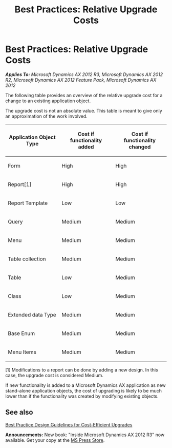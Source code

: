 ﻿---
title: 'Best Practices: Relative Upgrade Costs'
TOCTitle: Relative Upgrade Costs
ms:assetid: 5fe8a32f-c3b0-4556-a7c4-08777bbd207a
ms:mtpsurl: https://msdn.microsoft.com/en-us/library/Aa608217(v=AX.60)
ms:contentKeyID: 35244474
ms.date: 05/18/2015
mtps_version: v=AX.60
---

# Best Practices: Relative Upgrade Costs 


_**Applies To:** Microsoft Dynamics AX 2012 R3, Microsoft Dynamics AX 2012 R2, Microsoft Dynamics AX 2012 Feature Pack, Microsoft Dynamics AX 2012_

The following table provides an overview of the relative upgrade cost for a change to an existing application object.

The upgrade cost is not an absolute value. This table is meant to give only an approximation of the work involved.

<table>
<colgroup>
<col style="width: 33%" />
<col style="width: 33%" />
<col style="width: 33%" />
</colgroup>
<thead>
<tr class="header">
<th><p>Application Object Type</p></th>
<th><p>Cost if functionality added</p></th>
<th><p>Cost if functionality changed</p></th>
</tr>
</thead>
<tbody>
<tr class="odd">
<td><p>Form</p></td>
<td><p>High</p></td>
<td><p>High</p></td>
</tr>
<tr class="even">
<td><p>Report[1]</p></td>
<td><p>High</p></td>
<td><p>High</p></td>
</tr>
<tr class="odd">
<td><p>Report Template</p></td>
<td><p>Low</p></td>
<td><p>Low</p></td>
</tr>
<tr class="even">
<td><p>Query</p></td>
<td><p>Medium</p></td>
<td><p>Medium</p></td>
</tr>
<tr class="odd">
<td><p>Menu</p></td>
<td><p>Medium</p></td>
<td><p>Medium</p></td>
</tr>
<tr class="even">
<td><p>Table collection</p></td>
<td><p>Medium</p></td>
<td><p>Medium</p></td>
</tr>
<tr class="odd">
<td><p>Table</p></td>
<td><p>Low</p></td>
<td><p>Medium</p></td>
</tr>
<tr class="even">
<td><p>Class</p></td>
<td><p>Low</p></td>
<td><p>Medium</p></td>
</tr>
<tr class="odd">
<td><p>Extended data Type</p></td>
<td><p>Medium</p></td>
<td><p>Medium</p></td>
</tr>
<tr class="even">
<td><p>Base Enum</p></td>
<td><p>Medium</p></td>
<td><p>Medium</p></td>
</tr>
<tr class="odd">
<td><p>Menu Items</p></td>
<td><p>Medium</p></td>
<td><p>Medium</p></td>
</tr>
</tbody>
</table>


\[1\] Modifications to a report can be done by adding a new design. In this case, the upgrade cost is considered Medium.

If new functionality is added to a Microsoft Dynamics AX application as new stand-alone application objects, the cost of upgrading is likely to be much lower than if the functionality was created by modifying existing objects.

## See also

[Best Practice Design Guidelines for Cost-Efficient Upgrades](best-practice-design-guidelines-for-cost-efficient-upgrades.md)

  
**Announcements:** New book: "Inside Microsoft Dynamics AX 2012 R3" now available. Get your copy at the [MS Press Store](https://www.microsoftpressstore.com/store/inside-microsoft-dynamics-ax-2012-r3-9780735685109).

